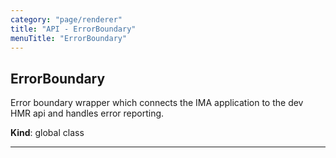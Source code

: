 ```yaml
---
category: "page/renderer"
title: "API - ErrorBoundary"
menuTitle: "ErrorBoundary"
---
```


## ErrorBoundary&nbsp;<a name="ErrorBoundary" href="https://github.com/seznam/ima/blob/v18.0.0-rc.3/packages/core/src/page/renderer/ErrorBoundary.js#L7" target="_blank"><span class="icon"><i class="fas fa-external-link-alt fa-xs"></i></span></a>
Error boundary wrapper which connects the IMA application to the
dev HMR api and handles error reporting.

**Kind**: global class  

* * *

